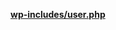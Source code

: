 <p><b><a href="https://developer.wordpress.org/reference/files/wp-includes/user.php/">wp-includes/user.php</a></b></p>
